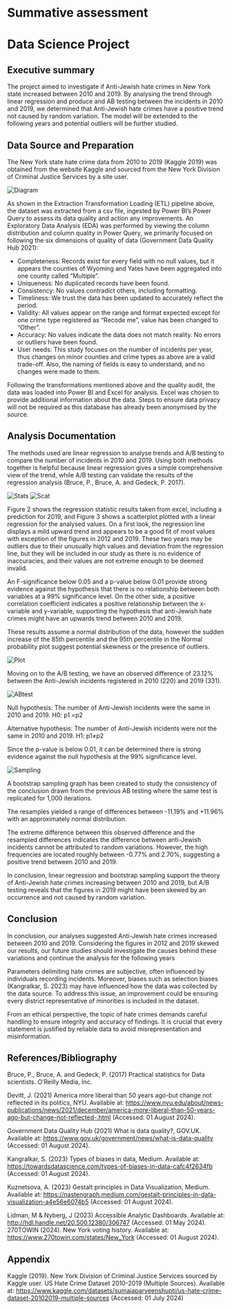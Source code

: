 # Summative assessment
# Data Science Project



## Executive summary
The project aimed to investigate if Anti-Jewish hate crimes in New York state increased between 2010 and 2019. By analysing the trend through linear regression and produce and AB testing between the incidents in 2010 and 2019, we determined that Anti-Jewish hate crimes have a positive trend not caused by random variation. The model will be extended to the following years and potential outliers will be further studied.

## Data Source and Preparation
The New York state hate crime data from 2010 to 2019 (Kaggle 2019) was obtained from the website Kaggle and sourced from the New York Division of Criminal Justice Services by a site user. 

![Diagram](assets/images/ETL-diagram.png)

As shown in the Extraction Transformation Loading (ETL) pipeline above, the dataset was extracted from a csv file, ingested by Power BI’s Power Query to assess its data quality and action any improvements.
An Exploratory Data Analysis (EDA) was performed by viewing the column distribution and column quality in Power Query, we primarily focused on following the six dimensions of quality of data (Government Data Quality Hub 2021):

-	Completeness: Records exist for every field with no null values, but it appears the counties of Wyoming and Yates have been aggregated into one county called “Multiple”.
-	Uniqueness: No duplicated records have been found.
-	Consistency: No values contradict others, including formatting.
-	Timeliness: We trust the data has been updated to accurately reflect the period.
-	Validity: All values appear on the range and format expected except for one crime type registered as “Recode me”, value has been changed to “Other”.
-	Accuracy: No values indicate the data does not match reality. No errors or outliers have been found.
-	User needs: This study focuses on the number of incidents per year, thus changes on minor counties and crime types as above are a valid trade-off. Also, the naming of fields is easy to understand, and no changes were made to them.
  
Following the transformations mentioned above and the quality audit, the data was loaded into Power BI and Excel for analysis. Excel was chosen to provide additional information about the data.
Steps to ensure data privacy will not be required as this database has already been anonymised by the source.


## Analysis Documentation
The methods used are linear regression to analyse trends and A/B testing to compare the number of incidents in 2010 and 2019. Using both methods together is helpful because linear regression gives a simple comprehensive view of the trend, while A/B testing can validate the results of the regression analysis (Bruce, P., Bruce, A. and Gedeck, P. 2017).

![Stats](assets/images/regression-stats.png)
![Scat](assets/images/Scatterplot-linear-regr.png)

Figure 2 shows the regression statistic results taken from excel, including a prediction for 2019, and Figure 3 shows a scatterplot plotted with a linear regression for the analysed values.
On a first look, the regression line displays a mild upward trend and appears to be a good fit of most values with exception of the figures in 2012 and 2019. These two years may be outliers due to their unusually high values and deviation from the regression line, but they will be included in our study as there is no evidence of inaccuracies, and their values are not extreme enough to be deemed invalid.

An F-significance below 0.05 and a p-value below 0.01 provide strong evidence against the hypothesis that there is no relationship between both variables at a 99% significance level.
On the other side, a positive correlation coefficient indicates a positive relationship between the x-variable and y-variable, supporting the hypothesis that anti-Jewish hate crimes might have an upwards trend between 2010 and 2019.

These results assume a normal distribution of the data, however the sudden increase of the 85th percentile and the 95th percentile in the Normal probability plot suggest potential skewness or the presence of outliers.

![Plot](assets/images/Normal-probability-plot.png)

Moving on to the A/B testing, we have an observed difference of 23.12% between the Anti-Jewish incidents registered in 2010 (220) and 2019 (331).

![ABtest](assets/images/AB-test.png)

Null hypothesis: The number of Anti-Jewish incidents were the same in 2010 and 2019. H0: p1 =p2

Alternative hypothesis: The number of Anti-Jewish incidents were not the same in 2010 and 2019. H1: p1≠p2

Since the p-value is below 0.01, it can be determined there is strong evidence against the null hypothesis at the 99% significance level.

![Sampling](assets/images/Bootstrap-sampling-distribution.png)

A bootstrap sampling graph has been created to study the consistency of the conclusion drawn from the previous AB testing where the same test is replicated for 1,000 iterations.

The resamples yielded a range of differences between -11.19% and +11.96% with an approximately normal distribution.

The extreme difference between this observed difference and the resampled differences indicates the difference between anti-Jewish incidents cannot be attributed to random variations. However, the high frequencies are located roughly between -0.77% and 2.70%, suggesting a positive trend between 2010 and 2019.

In conclusion, linear regression and bootstrap sampling support the theory of Anti-Jewish hate crimes increasing between 2010 and 2019, but A/B testing reveals that the figures in 2019 might have been skewed by an occurrence and not caused by random variation.

## Conclusion
In conclusion, our analyses suggested Anti-Jewish hate crimes increased between 2010 and 2019. Considering the figures in 2012 and 2019 skewed our results, our future studies should investigate the causes behind these variations and continue the analysis for the following years

Parameters delimiting hate crimes are subjective, often influenced by individuals recording incidents. Moreover, biases such as selection biases (Kangralkar, S. 2023) may have influenced how the data was collected by the data source. To address this issue, an improvement could be ensuring every district representative of minorities is included in the dataset.

From an ethical perspective, the topic of hate crimes demands careful handling to ensure integrity and accuracy of findings. It is crucial that every statement is justified by reliable data to avoid misrepresentation and misinformation.

## References/Bibliography
Bruce, P., Bruce, A. and Gedeck, P. (2017) Practical statistics for Data scientists. O’Reilly Media, Inc.

Devitt, J. (2021) America more liberal than 50 years ago-but change not reflected in its politics, NYU. Available at: https://www.nyu.edu/about/news-publications/news/2021/december/america-more-liberal-than-50-years-ago-but-change-not-reflected-.html (Accessed: 01 August 2024).

Government Data Quality Hub (2021) What is data quality?, GOV.UK. Available at: https://www.gov.uk/government/news/what-is-data-quality (Accessed: 01 August 2024).

Kangralkar, S. (2023) Types of biases in data, Medium. Available at: https://towardsdatascience.com/types-of-biases-in-data-cafc4f2634fb (Accessed: 01 August 2024).

Kuznetsova, A. (2023) Gestalt principles in Data Visualization, Medium. Available at: https://nastengraph.medium.com/gestalt-principles-in-data-visualization-a4e56e6074b5 (Accessed: 01 August 2024).

Lidman, M & Nyberg, J (2023) Accessible Analytic Dashboards. Available at: http://hdl.handle.net/20.500.12380/306747 (Accessed: 01 May 2024).
270TOWIN (2024). New York voting history. Available at: https://www.270towin.com/states/New_York (Accessed: 01 August 2024).

## Appendix
Kaggle (2019). New York Division of Criminal Justice Services sourced by Kaggle user. US Hate Crime Dataset 2010-2019 (Multiple Sources). Available at: https://www.kaggle.com/datasets/sumaiaparveenshupti/us-hate-crime-dataset-20102019-multiple-sources (Accessed: 01 July 2024)

